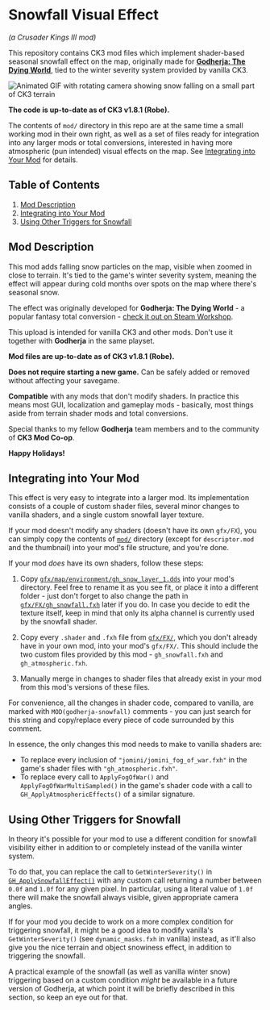 <!-- TODO: Add Steam Workshop badge. -->
<!--<a href="https://steamcommunity.com/sharedfiles/filedetails/?id=2653885896"><img src="https://img.shields.io/endpoint.svg?url=https%3A%2F%2Fshieldsio-steam-workshop.jross.me%2F2653885896&style=for-the-badge" alt="Steam Workshop subscribers"></a>-->

Snowfall Visual Effect
======================
_(a Crusader Kings III mod)_

This repository contains CK3 mod files which implement shader-based seasonal snowfall effect on the map, originally made for [**Godherja: The Dying World**](https://steamcommunity.com/sharedfiles/filedetails/?id=2326030123), tied to the winter severity system provided by vanilla CK3.
<a name="demo"></a>

![Animated GIF with rotating camera showing snow falling on a small part of CK3 terrain](https://media.githubusercontent.com/media/terrapass/ck3-mod-snowfall/master/promo/ck3_snowfall_0.gif)

**The code is up-to-date as of CK3 v1.8.1 (Robe).**

The contents of `mod/` directory in this repo are at the same time a small working mod in their own right, as well as a set of files ready for integration into any larger mods or total conversions, interested in having more atmospheric (pun intended) visual effects on the map. See [Integrating into Your Mod](#integration) for details.

Table of Contents
-----------------
1. <a href="#description">Mod Description</a>
2. <a href="#integration">Integrating into Your Mod</a>
3. <a href="#other-triggers">Using Other Triggers for Snowfall</a>

Mod Description<a name="description"></a>
---------------

This mod adds falling snow particles on the map, visible when zoomed in close to terrain. It's tied to the game's winter severity system, meaning the effect will appear during cold months over spots on the map where there's seasonal snow.

The effect was originally developed for **Godherja: The Dying World** - a popular fantasy total conversion - [check it out on Steam Workshop](https://steamcommunity.com/sharedfiles/filedetails/?id=2326030123).

This upload is intended for vanilla CK3 and other mods. Don't use it together with **Godherja** in the same playset.

**Mod files are up-to-date as of CK3 v1.8.1 (Robe).**

**Does not require starting a new game.** Can be safely added or removed without affecting your savegame.

**Compatible** with any mods that don't modify shaders. In practice this means most GUI, localization and gameplay mods - basically, most things aside from terrain shader mods and total conversions.

<!--If you are a modder interested in integrating this effect into your own total conversion, check out this repo on GitHub for code and integration steps.-->

Special thanks to my fellow **Godherja** team members and to the community of **CK3 Mod Co-op**.

**Happy Holidays!**

Integrating into Your Mod<a name="integration"></a>
-------------------------
This effect is very easy to integrate into a larger mod. Its implementation consists of a couple of custom shader files, several minor changes to vanilla shaders, and a single custom snowfall layer texture.

If your mod doesn't modify any shaders (doesn't have its own `gfx/FX`), you can simply copy the contents of [`mod/`](https://github.com/terrapass/ck3-mod-snowfall/tree/master/mod/) directory (except for `descriptor.mod` and the thumbnail) into your mod's file structure, and you're done.

If your mod *does* have its own shaders, follow these steps:

1. Copy [`gfx/map/environment/gh_snow_layer_1.dds`](https://github.com/terrapass/ck3-mod-snowfall/tree/master/mod/gfx/map/environment/gh_snow_layer_1.dds) into your mod's directory. Feel free to rename it as you see fit, or place it into a different folder - just don't forget to also change the path in [`gfx/FX/gh_snowfall.fxh`](https://github.com/terrapass/ck3-mod-snowfall/tree/master/mod/gfx/FX/gh_snowfall.fxh#L17) later if you do. In case you decide to edit the texture itself, keep in mind that only its alpha channel is currently used by the snowfall shader.

2. Copy every `.shader` and `.fxh` file from [`gfx/FX/`](https://github.com/terrapass/ck3-mod-snowfall/tree/master/mod/gfx/FX/), which you don't already have in your own mod, into your mod's `gfx/FX/`. This should include the two custom files provided by this mod - `gh_snowfall.fxh` and `gh_atmospheric.fxh`.

3. Manually merge in changes to shader files that already exist in your mod from this mod's versions of these files.

For convenience, all the changes in shader code, compared to vanilla, are marked with `MOD(godherja-snowfall)` comments -
you can just search for this string and copy/replace every piece of code surrounded by this comment.

In essence, the only changes this mod needs to make to vanilla shaders are:
* To replace every inclusion of `"jomini/jomini_fog_of_war.fxh"` in the game's shader files with `"gh_atmospheric.fxh"`.
* To replace every call to `ApplyFogOfWar()` and `ApplyFogOfWarMultiSampled()` in the game's shader code with a call to `GH_ApplyAtmosphericEffects()` of a similar signature.

Using Other Triggers for Snowfall<a name="other-triggers"></a>
---------------------------------
In theory it's possible for your mod to use a different condition for snowfall visibility either in addition to or completely instead of the vanilla winter system.

To do that, you can replace the call to `GetWinterSeverity()` in [`GH_ApplySnowfallEffect()`](https://github.com/terrapass/ck3-mod-snowfall/tree/master/mod/gfx/FX/gh_snowfall.fxh#L90) with any custom call returning a number between `0.0f` and `1.0f` for any given pixel.
In particular, using a literal value of `1.0f` there will make the snowfall always visible, given appropriate camera angles.

If for your mod you decide to work on a more complex condition for triggering snowfall, it might be a good idea to modify vanilla's `GetWinterSeverity()` (see `dynamic_masks.fxh` in vanilla) instead, as it'll also give you the nice terrain and object snowiness effect, in addition to triggering the snowfall.

A practical example of the snowfall (as well as vanilla winter snow) triggering based on a custom condition *might* be available in a future version of Godherja, at which point it will be briefly described in this section, so keep an eye out for that.

